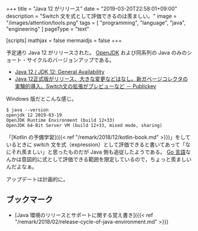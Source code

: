 +++
title = "Java 12 がリリース"
date = "2019-03-20T22:58:01+09:00"
description = "Switch 文を式として評価できるのは羨ましい。"
image = "/images/attention/tools.png"
tags  = [ "programming", "language", "java", "engineering" ]
pageType = "text"

[scripts]
  mathjax = false
  mermaidjs = false
+++

予定通り Java 12 がリリースされた。
[OpenJDK] および同系列の Java のみのショート・サイクルのバージョンアップである。

- [Java 12 / JDK 12: General Availability](https://mail.openjdk.java.net/pipermail/jdk-dev/2019-March/002718.html)
- [Java 12正式版がリリース、大きな変更などはなし。新ガベージコレクタの実験的導入、Switch文の拡張がプレビューなど － Publickey](https://www.publickey1.jp/blog/19/java_12switch.html)

Windows 版だとこんな感じ。

```text
$ java --version
openjdk 12 2019-03-19
OpenJDK Runtime Environment (build 12+33)
OpenJDK 64-Bit Server VM (build 12+33, mixed mode, sharing)
```

「[Kotlin の予備学習]({{< ref "/remark/2018/12/kotlin-book.md" >}})」をしているときに switch 文を式（expression）として評価できると書いてあって「なにそれ羨ましい」と思ったものだが Java 側も追従したようである。
[Go 言語]なんかは意図的に式として評価できる範囲を限定しているので，ちょっと羨ましいんだよなぁ。

アップデートは計画的に。

## ブックマーク

- [Java 環境のリリースとサポートに関する覚え書き]({{< ref "/remark/2018/02/release-cycle-of-java-environment.md" >}})

[OpenJDK]: http://openjdk.java.net/
[Go 言語]: https://golang.org/ "The Go Programming Language"
